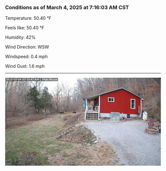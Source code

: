 ### Conditions as of March 4, 2025 at 7:16:03 AM CST 

Temperature: 50.40 &deg;F

Feels like: 50.40 &deg;F

Humidity: 42%

Wind Direction: WSW

Windspeed: 0.4 mph

Wind Gust: 1.6 mph

---

<img src="./images/latest.jpeg"/>

